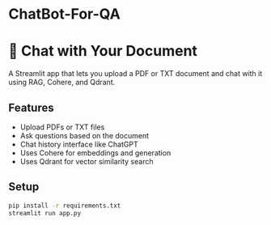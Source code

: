 # ChatBot-For-QA
# 🧠 Chat with Your Document

A Streamlit app that lets you upload a PDF or TXT document and chat with it using RAG, Cohere, and Qdrant.

## Features
- Upload PDFs or TXT files
- Ask questions based on the document
- Chat history interface like ChatGPT
- Uses Cohere for embeddings and generation
- Uses Qdrant for vector similarity search

## Setup

```bash
pip install -r requirements.txt
streamlit run app.py
